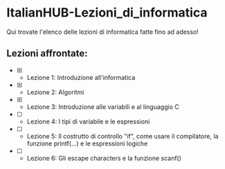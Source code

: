 # ItalianHUB-Lezioni_di_informatica
Qui trovate l'elenco delle lezioni di informatica fatte fino ad adesso!

## Lezioni affrontate:
- [x] - Lezione 1: Introduzione all'informatica
- [x] - Lezione 2: Algoritmi
- [x] - Lezione 3: Introduzione alle variabili e al linguaggio C 
- [ ] - Lezione 4: I tipi di variabile e le espressioni
- [ ] - Lezione 5: Il costrutto di controllo "if", come usare il compilatore, la funzione printf(...) e le espressioni logiche
- [ ] - Lezione 6: Gli escape characters e la funzione scanf()
